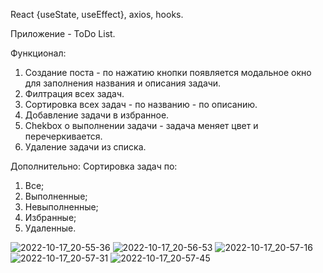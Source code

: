 React {useState, useEffect}, axios, hooks.

Приложение - ToDo List.

Функционал: 
1. Создание поста - по нажатию кнопки появляется модальное окно для заполнения названия и описания задачи.
2. Филтрация всех задач.
3. Сортировка всех задач - по названию - по описанию.
4. Добавление задачи в избранное.
5. Chekbox о выполнении задачи - задача меняет цвет и перечеркивается.
6. Удаление задачи из списка.

Дополнительно: 
Сортировка задач по:
1. Все;
2. Выполненные;
3. Невыполненные;
4. Избранные;
5. Удаленные.

![2022-10-17_20-55-36](https://user-images.githubusercontent.com/101303690/196198708-8a66d4cd-57be-4f71-8235-1746b7edec76.png)
![2022-10-17_20-56-53](https://user-images.githubusercontent.com/101303690/196198725-25211d00-d1fd-4699-a640-5fc29ed7a398.png)
![2022-10-17_20-57-16](https://user-images.githubusercontent.com/101303690/196198745-f7f16fe9-0e2c-4424-ad81-692ef0f4e6a5.png)
![2022-10-17_20-57-31](https://user-images.githubusercontent.com/101303690/196198752-f9d1f122-5acc-48e8-8791-b8136ef1b93c.png)
![2022-10-17_20-57-45](https://user-images.githubusercontent.com/101303690/196198759-000aee3e-a3c3-435c-8c48-8a9583668eb8.png)
